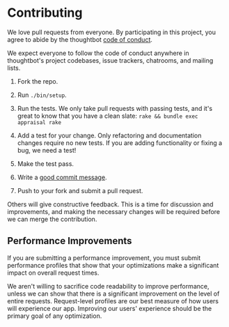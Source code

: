 # Contributing

We love pull requests from everyone.
By participating in this project,
you agree to abide by the thoughtbot [code of conduct].

We expect everyone to follow the code of conduct
anywhere in thoughtbot's project codebases,
issue trackers, chatrooms, and mailing lists.

1. Fork the repo.

2. Run `./bin/setup`.

3. Run the tests. We only take pull requests with passing tests, and it's great
   to know that you have a clean slate: `rake && bundle exec appraisal rake`

4. Add a test for your change. Only refactoring and documentation changes
   require no new tests. If you are adding functionality or fixing a bug,
   we need a test!

5. Make the test pass.

6. Write a [good commit message][commit].

7. Push to your fork and submit a pull request.

Others will give constructive feedback.
This is a time for discussion and improvements,
and making the necessary changes will be required before we can
merge the contribution.

## Performance Improvements

If you are submitting a performance improvement,
you must submit performance profiles
that show that your optimizations
make a significant impact
on overall request times.


We aren't willing to sacrifice code readability to improve performance,
unless we can show that there is a significant improvement
on the level of entire requests.
Request-level profiles are our best measure
of how users will experience our app.
Improving our users' experience should be the primary goal of any optimization.

[code of conduct]: https://thoughtbot.com/open-source-code-of-conduct
[commit]: http://tbaggery.com/2008/04/19/a-note-about-git-commit-messages.html
